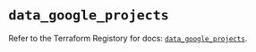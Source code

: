 # `data_google_projects`

Refer to the Terraform Registory for docs: [`data_google_projects`](https://registry.terraform.io/providers/hashicorp/google/5.9.0/docs/data-sources/projects).
